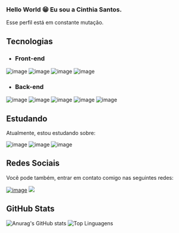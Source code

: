 ### Hello World 😁 Eu sou a Cinthia Santos.

Esse perfil está em constante mutação.

<!--
**CinthiacomH/CinthiacomH** is a ✨ _special_ ✨ repository because its `README.md` (this file) appears on your GitHub profile.

Here are some ideas to get you started:

- 🔭 I’m currently working on ...
- 🌱 I’m currently learning ...
- 👯 I’m looking to collaborate on ...
- 🤔 I’m looking for help with ...
- 💬 Ask me about ...
- 📫 How to reach me: ...
- 😄 Pronouns: ...
- ⚡ Fun fact: ...
-->

## Tecnologias

- ### Front-end

![image](https://img.shields.io/badge/HTML5-E34F26?style=for-the-badge&logo=html5&logoColor=white)
![image](https://img.shields.io/badge/Bootstrap-563D7C?style=for-the-badge&logo=bootstrap&logoColor=white)
![image](https://img.shields.io/badge/JavaScript-F7DF1E?style=for-the-badge&logo=javascript&logoColor=black)
![image](https://img.shields.io/badge/jQuery-0769AD?style=for-the-badge&logo=jquery&logoColor=white)

- ### Back-end

![image](https://img.shields.io/badge/PHP-777BB4?style=for-the-badge&logo=php&logoColor=white)
![image](https://img.shields.io/badge/Laravel-FF2D20?style=for-the-badge&logo=laravel&logoColor=white)
![image](https://img.shields.io/badge/MySQL-4479A1?style=for-the-badge&logo=mysql&logoColor=white)
![image](https://img.shields.io/badge/Git-F05032?style=for-the-badge&logo=git&logoColor=white)
![image](https://img.shields.io/badge/GitHub-100000?style=for-the-badge&logo=github&logoColor=white)

## Estudando

Atualmente, estou estudando sobre:

![image](https://img.shields.io/badge/Python-007ACC?style=for-the-badge&logo=python&logoColor=white)
![image](https://img.shields.io/badge/Docker-100000?style=for-the-badge&logo=docker&logoColor=61DAFB)
![image](https://img.shields.io/badge/CSS3-1572B6?style=for-the-badge&logo=css3&logoColor=white)

## Redes Sociais

Você pode também, entrar em contato comigo nas seguintes redes:

[![image](https://img.shields.io/badge/LinkedIn-0077B5?style=for-the-badge&logo=linkedin&logoColor=white)](https://www.linkedin.com/in/cinthia-com-h/)
<a href = "mailto:cinthiasantos77@gmail.com"><img src="https://img.shields.io/badge/Gmail-FF2D20?style=for-the-badge&logo=gmail&logoColor=white"></a>

## GitHub Stats

![Anurag's GitHub stats](https://github-readme-stats.vercel.app/api?username=CinthiacomH&show_icons=true&theme=radical)
![Top Linguagens](https://github-readme-stats.vercel.app/api/top-langs/?username=CinthiacomH&layout=true&theme=radical)
